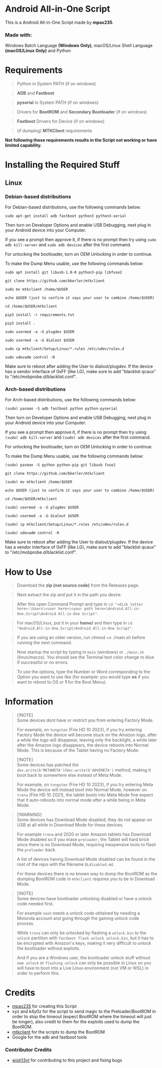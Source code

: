 # Android All-in-One Script
This is a Android All-in-One Script made by **mpax235**.

### **Made with:**

Windows Batch Language **(Windows Only)**, macOS/Linux Shell Language **(macOS/Linux Only)** and Python
# Requirements
> Python in System PATH (if on windows)

> **ADB** and **Fastboot**

> **pyserial** in System PATH (if on windows)

> Drivers for **BootROM** and **Secondary Bootloader** (if on windows)

> **Fastboot** Drivers for Device (if on windows)

> (if dumping) **MTKClient** requirements

**Not following these requirements results in the Script not working or have limited capability.**

# Installing the Required Stuff
## Linux
### Debian-based distributions
For Debian-based distributions, use the following commands below:

`sudo apt-get install adb fastboot python3 python3-serial`

Then turn on Developer Options and enable USB Debugging, next plug in your Android device into your Computer.

If you see a prompt then approve it, if there is no prompt then try using `sudo adb kill-server` and `sudo adb devices` after the first command.

For unlocking the bootloader, turn on OEM Unlocking in order to continue.

To make the Dump Menu usable, use the following commands below:

`sudo apt install git libusb-1.0-0 python3-pip libfuse2`

`git clone https://github.com/bkerler/mtkclient`

`sudo mv mtkclient /home/$USER`

`echo $USER (just to confirm it says your user to combine /home/$USER)`

`cd /home/$USER/mtkclient`

`pip3 install -r requirements.txt`

`pip3 install .`

`sudo usermod -a -G plugdev $USER`

`sudo usermod -a -G dialout $USER`

`sudo cp mtkclient/Setup/Linux/*.rules /etc/udev/rules.d`

`sudo udevadm control -R`

Make sure to reboot after adding the User to dialout/plugdev. If the device has a vendor interface of 0xFF (like LG), make sure to add "blacklist qcaux" to "/etc/mobprobe.d/blacklist.conf". 
### Arch-based distributions
For Arch-based distributions, use the following commands below:

`(sudo) pacman -S adb fastboot python python-pyserial`

Then turn on Developer Options and enable USB Debugging, next plug in your Android device into your Computer.

If you see a prompt then approve it, if there is no prompt then try using `(sudo) adb kill-server` and `(sudo) adb devices` after the first command.

For unlocking the bootloader, turn on OEM Unlocking in order to continue.

To make the Dump Menu usable, use the following commands below:

`(sudo) pacman -S python python-pip git libusb fuse2`

`git clone https://github.com/bkerler/mtkclient`

`(sudo) mv mtkclient /home/$USER`

`echo $USER (just to confirm it says your user to combine /home/$USER)`

`cd /home/$USER/mtkclient`

`(sudo) usermod -a -G plugdev $USER`

`(sudo) usermod -a -G dialout $USER`

`(sudo) cp mtkclient/Setup/Linux/*.rules /etc/udev/rules.d`

`(sudo) udevadm control -R`

Make sure to reboot after adding the User to dialout/plugdev. If the device has a vendor interface of 0xFF (like LG), make sure to add "blacklist qcaux" to "/etc/mobprobe.d/blacklist.conf". 
# How to Use
> Download the **zip (not source code)** from the Releases page.

> Next extract the zip and put it in the path you desire.

> After this open Command Prompt and type in `cd "<disk letter here>:\Users\<user here>\<your path here>\Android.All-in-One.Script\Android All-in-One Script"`.

> For macOS/Linux, put it in your **home/<user here>** and then type in `cd "Android.All-in-One.Script/Android All-in-One Script"`.

> If you are using an older version, run chmod +x ./main.sh before running the next command.

> Now startup the script by typing in `main` (windows) or `./main.sh` (linux/macos). You should see the Terminal text color change to blue if successful or no errors.

> To use the options, type the Number or Word corresponding to the Option you want to use like (for example: you would type **os** if you want to reboot to OS or **1** for the Boot Menu).

# Information
> [!NOTE]\
> Some devices dont have or restrict you from entering Factory Mode.
> 
> For example, on `tungsten` (Fire HD 10 2023), if you try entering Factory Mode the device will become stuck on the Amazon logo, after a while the logo will disappear, leaving only the backlight, a while later after the Amazon logo disappears, the device reboots into Normal Mode. This is because of the Tablet having no Factory Mode.

> [!NOTE]\
> Some devices has patched the `dev.write(b'METAMETA')`/`dev.write(b'ADVEMETA')` method, making it boot back to somewhere else instead of Meta Mode.
> 
> For example, on `tungsten` (Fire HD 10 2023), if you try entering Meta Mode the device will instead boot into Normal Mode, however on `trona` (Fire HD 10 2021), the tablet boots into Meta Mode fine expect that it auto-reboots into normal mode after a while being in Meta Mode.

> [!WARNING]\
> Some devices has Download Mode disabled, they do not appear on USB at all while in Download Mode for these devices.
> 
> For example `trona` and 2020 or later Amazon tablets has Download Mode disabled so if you erase `preloader`, the Tablet will hard brick since there is no Download Mode, requiring inexpensive tools to flash the `preloader` back.
>
> A list of devices having Download Mode disabled can be found in the root of the repo with the filename `DLdisabled.md`.
> 
> For these devices there is no known way to dump the BootROM as the dumping BootROM code in `mtkclient` requires you to be in Download Mode.

> [!NOTE]\
> Some devices have bootloader unlocking disabled or have a unlock code needed first.
>
> For example `nash` needs a unlock code obtained by needing a Motorola account and going through the gaining unlock code process.
>
> While `trona` can only be unlocked by flashing a `unlock.bin` to the `unlock` partition with `fastboot flash unlock unlock.bin`, but it has to be encrypted with Amazon's keys, making it very difficult to unlock the bootloader without exploits.
>
> And if you are a Windows user, the bootloader unlock stuff without `oem unlock` or `flashing unlock` can only be possible in Linux so you will have to boot into a Live Linux environment (not VM or WSL) in order to perform this.
# Credits
- [mpax235](https://github.com/mpax235) for creating this Script
- xyz and k4y0z for the script to send magic to the Preloader/BootROM in order to stop the timeout (expect BootROM where the timeout will just be longer), also credit to them for the exploits used to dump the BootROM.
- [mtkclient](https://github.com/bkerler/mtkclient) for the scripts to dump the BootROM
- Google for the adb and fastboot tools
### Contributor Credits
- [wish13yt](https://github.com/wish13yt) for contributing to this project and fixing bugs
